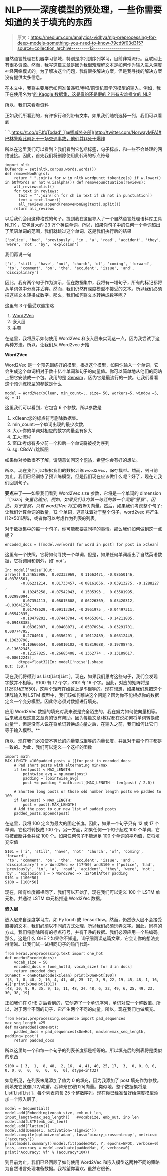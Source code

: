 # NLP——深度模型的预处理，一些你需要知道的关于填充的东西

> 原文：<https://medium.com/analytics-vidhya/nlp-preprocessing-for-deep-models-something-you-need-to-know-79cd9f03d315?source=collection_archive---------13----------------------->

自然语言处理在机器学习领域，特别是序列到序列学习，目前非常流行。互联网上有很多资源。然而，我写这篇文章是因为我很难理解文本是如何作为输入进入深度神经网络模式的。为了解决这个问题，我有很多解决方案，但是我寻找的解决方案没有提供太多信息。

在本文中，我将主要展示如何准备递归/卷积/前馈机器学习模型的输入。例如，我正在使用名为“[的 Kaggle 数据集，这是真的还是假的？带有灾难推文的 NLP](https://www.kaggle.com/c/nlp-getting-started)

所以，我们来看看资料

正如我们所看到的，有许多行和列带有文本。如果我们随机选择一列，我们可以看到

```'.https://t.co/gFJfgTodad'``[@挪威外交部](http://twitter.com/NorwayMFA)#巴林警察此前死于一场交通事故，他们并非死于爆炸

所以在这里我们可以看到？我们看到它包括标签，句子标点，和一些不会处理的网络链接。因此，首先我们将删除使用此代码的标点符号

```
import nltk
bOfWords = set(nltk.corpus.words.words())
def removeNonEng(s):
    return " ".join(w for w in nltk.wordpunct_tokenize(s) if w.lower() in bOfWords or not w.isalpha()) def removepunctuation(reviews):
    all_reviews=list()
    for text in reviews:      
      text = "".join([ch for ch in text if ch not in punctuation])
      text = text.lower()
      all_reviews.append(removeNonEng(text).split())
    return all_reviews
```

以后我们会用这种格式的句子。提到我在这里导入了一个自然语言处理语料库工具 [NLTK](https://www.nltk.org/data.html) ，它包含大约 23 万个英语单词。所以，如果你句子中的任何一个单词超出了英语单词的范围，我们就跳过这个单词。这是我们执行后的结果

```
['police', 'had', 'previously', 'in', 'a', 'road', 'accident', 'they', 'were', 'not', 'by', 'explosion']
```

我们再说一句

```
['i', 'still', 'have', 'not', 'church', 'of', 'coming', 'forward',
 'to', 'comment', 'on', 'the', 'accident', 'issue', 'and', 'disciplinary']
```

因此，我有两个句子作为演示，但在数据集中，我将有一堆句子，所有的标记都将从单词包中分离并丢弃。然而，我们仍然有深度模型不接受的文本。所以我们必须把这些文本转换成数字。那么，我们如何将文本转换成数字呢？

这里有 3 个最受欢迎策略

1.  [Word2Vec](https://radimrehurek.com/gensim/models/word2vec.html)
2.  嵌入层
3.  [手套](https://nlp.stanford.edu/projects/glove/)

在这里，我将展示如何使用 Word2Vec 和嵌入层来实现这一点，因为我尝试了这两种方法。所以，让我们从 Word2vec 开始

**Word2Vec**

Word2Vec 是一个预先训练好的模型，根据这个模型，如果你输入一个单词，它会生成这个单词相对于数十亿个单词和句子的向量值。你可以简单地从他们的网站上把它安装成一个包。我用的是 [Gensim](https://radimrehurek.com/gensim/models/word2vec.html) ，因为它是最流行的一款。让我们看看这个预训练模型的参数是什么

```
model = Word2Vec(xClean, min_count=1, size= 50, workers=5, window =5, sg = 1)
```

这里我们可以看到，它包含 6 个参数，所以参数是

1.  xClean:您的标点符号删除数据集。
2.  min_count:一个单词出现的最少次数。
3.  大小:你的单词对相应的数字向量会有多大
4.  工人:流程
5.  窗口:考虑有多少前一个和后一个单词将被视为序列
6.  sg: CBoW /跳跃图

如果你对参数很不了解，请随意访问这个[网站](https://towardsdatascience.com/a-beginners-guide-to-word-embedding-with-gensim-word2vec-model-5970fa56cc92)，希望你会有好的想法。

所以，现在我们可以根据我们的数据训练 word2Vec，保存模型。然而，到目前为止，我们已经训练了预训练模型，但是我们现在应该做什么呢？好了，现在让我们回到句子。

**要点**来了——如果我们看到 Word2Vec size 参数，它将是一个单词的 dimension ```[1*size]` `矢量化输出。例如，如果我们认为第一句话的第一个词是“警察”。因此，对于警察，只有 word2Vec 将生成[1*50]向量。然后，如果我们考虑整个句子:让我们计算单词的数量，12 个单词，这意味着对于整个句子，word2vec 将产生[12*50]矩阵，或者你可以考虑作为列表的列表。

对于数据集中的每一个句子，你可能都要做同样的事情。那么我们如何做到这一点呢？

```
encoded_docs = [[model.wv[word] for word in post] for post in xClean]
```

这里有一个快照，它将如何寻找一个单词。但是，如果任何单词超出了自然英语数据，它将调用和例外，如' noi '。

```
In: model[‘noise’]Out: 
array([ 0.24653986,  0.02332969,  0.11663471, -0.08650146,  0.03783561,
       -0.06231214,  0.01733457, -0.08161656, -0.03913275, -0.1288227 ,
        0.10245258, -0.07542043,  0.1505393 ,  0.03581995,  0.02998094,
        0.07354113, -0.08015608,  0.06226369,  0.03420312, -0.03641276,
        0.01748629, -0.09113364, -0.2961975 , -0.04497311,  0.05542335,
       -0.10479202, -0.07443704, -0.04653041, -0.14211805, -0.09488385,
        0.06362087,  0.00408071, -0.05070934, -0.03291701,  0.00774795,
       -0.2704018 , -0.0356291 , -0.10112489, -0.06312449,  0.13630798,
       -0.10666654,  0.06010102, -0.05819688, -0.19708745, -0.13682345,
       -0.12157825, -0.26685408, -0.1362774 , -0.13189617, -0.08612245],
      dtype=float32)In: model['noise'].shape
Out: (50,)
```

现在我们将得到 as List[List[List <int>]。现在，如果我们思考这些句子，我们会发现字数并不相等。S100 有 12 个字，S101 有 16 个字。因此，对应的矩阵将是[12*50]和[16*50]，这两个矩阵在维数上是不相等的。现在想想，如果我们想把这个矩阵输入到 LSTM 模型中，我们该如何解决这个问题？因为你不能根据你的数据定义一个变分模型。因此你必须对数据进行填充。</int>

应用 Word2Vec 数据的填充对我来说是完全陌生的，我在努力如何使向量相等。后来我发现这篇[文章](https://towardsdatascience.com/padding-sequences-with-simple-min-max-mean-document-encodings-aa27e1b1c781)真的很有帮助。因为每篇文章/教程都在说如何将单词转换成向量**，但是没有人说在将单词转换成向量之后，在输入之前，我们如何让它们等于输入模型。**

所以，现在我们必须使不等长的向量变成相等的向量长度，并且对于每个句子都是一致的。为此，我们可以定义一个这样的函数

```
import math
MAX_LENGTH =100padded_posts = []for post in encoded_docs:
    # Pad short posts with alternating min/max
    if len(post) < MAX_LENGTH:
        pointwise_avg = np.mean(post)
        padding = [pointwise_avg]
        post += padding * math.ceil((MAX_LENGTH - len(post) / 2.0))

    # Shorten long posts or those odd number length posts we padded to 100
    if len(post) > MAX_LENGTH:
        post = post[:MAX_LENGTH]    
    # Add the post to our new list of padded posts
    padded_posts.append(post)
```

在这里，我将 100 定义为最大的固定长度。因此，如果一个句子只有 12 或 17 个单词，它也将转换成 100 个，另一方面，如果任何一个句子超过 100 个单词，它将被截断并合并成 100 个。如果任何句子不能满足 100 个单词的平均值，它将填充空值

```
S101 = ['i', 'still', 'have', 'not', 'church', 'of', 'coming', 'forward',
 'to', 'comment', 'on', 'the', 'accident', 'issue', 'and', 'disciplinary'] = > Word2Vec => [17*50] andS100 = ['police', 'had', 'previously', 'in', 'a', 'road', 'accident', 'they', 'were', 'not', 'by', 'explosion'] = > Word2Vec => [12*50]After padding 
S101 = [100*50]
S100 = [100*50]
```

现在，所有维度都相同了，我们可以开始了，现在我们可以定义 100 个 LSTM 单元格，并通过 LSTM 单元格推送 Word2Vec 数据。

**嵌入层**

嵌入层来自深度学习库，如 PyTorch 或 Tensorflow。然而，仍然嵌入层不会接受直接的文本，我们必须以不同的方式处理。所以我们必须玩弄文字。因此，同样的方式，我们将删除所有的标点符号，并有干净的数据。我们必须应用一个热编码。那么，这是什么 OHE？如果你不知道，请仔细阅读这篇文章，它会让你的想法变得清晰。让我们试一试相同句子的热门代码-

```
from keras.preprocessing.text import one_hot
def oneHotEncode(docs):
    vocab_size = 50
    encoded_docs = [one_hot(d, vocab_size) for d in docs]
    return encoded_docs
xOneHot = oneHotEncode(xClean) print(xOneHot[100])
'[3, 1, 8, 48, 2, 16, 4, 41, 40, 25, 17, 3, 9, 22, 19, 45, 48, 1, 16, 42]'print(xOneHot[101])
[48, 30, 9, 9, 35, 9, 15, 11, 48, 24, 48, 6, 22, 49, 6, 25, 49, 23, 30, 38, 19]
```

正如我们在 OHE 之后看到的，它创造了一个单词序列，单词对应一个整数值。所以，对于两个不同的句子，它产生两个不同的向量。所以，现在我们也做填充。

```
from keras.preprocessing.sequence import pad_sequences
max_seq_length =25
def makePadded(xOneHot): 
    padded_docs = pad_sequences(xOneHot, maxlen=max_seq_length, padding='post')
    return padded_docs
```

所以这里每一个和每一个句子的列表长度都是相等的。所以填充后的列表将是类似的东西

```
S100 = [ 3,  1,  8, 48,  2, 16,  4, 41, 40, 25, 17,  3,  0, 0, 0, 0, 0, 0, 0,  0,  0,  0,  0,  0], dtype=int32)
```

如您所见，在列表末尾添加了值为 0 的填充，因为我添加了 post 填充作为参数。前填充它就像[1*12]向量，后填充它是[1*25]向量。类似地，整个数据集将是 List[List[List <int>]，每个列表包含 25 个整数序列。现在你已经准备好给深度模型添加一个嵌入层了。</int>

```
model = Sequential()
model.add(Embedding(vocab_size, emb_out_len, input_length=max_seq_length))   #vocabsize, emb_out, inp len
model.add(LSTM(emb_out_len))
model.add(Flatten())
model.add(Dense(1, activation='sigmoid'))
model.compile(optimizer='adam', loss='binary_crossentropy', metrics=['accuracy'])
print(model.summary())model.fit(paddedMat, Y, epochs=EPOC, verbose=0)
loss, accuracy = model.evaluate(paddedMat, Y, verbose=0)
print('Accuracy: %f' % (accuracy*100))
```

到目前为止，我们已经回顾了如何使用 Word2Vec 和嵌入模型这两种不同的策略为自然语言处理准备数据。我希望你喜欢，虽然它很长。